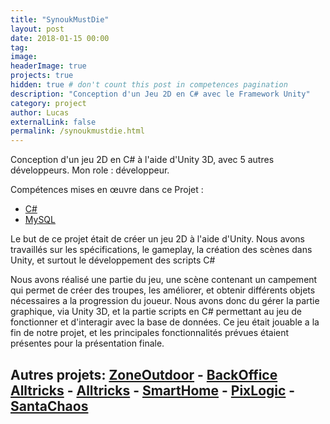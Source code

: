 ```yaml
---
title: "SynoukMustDie"
layout: post
date: 2018-01-15 00:00
tag:
image:
headerImage: true
projects: true
hidden: true # don't count this post in competences pagination
description: "Conception d'un Jeu 2D en C# avec le Framework Unity"
category: project
author: Lucas
externalLink: false
permalink: /synoukmustdie.html
---
```

 Conception d'un jeu 2D en C# à l'aide d'Unity 3D, avec 5 autres développeurs.
 Mon role : développeur.

Compétences mises en œuvre dans ce Projet :

- [C#]({{site.url}}/myportfolio/csharp)
- [MySQL]({{site.url}}/myportfolio/mysql)



<div class="side-by-side">
    <div class="toright">
        <p>Le but de ce projet était de créer un jeu 2D à l'aide d'Unity.
        Nous avons travaillés sur les spécifications, le gameplay, la création des scènes dans Unity,
        et surtout le développement des scripts C#</p>
    </div>
</div>
<div>
    Nous avons réalisé une partie du jeu, une scène contenant un campement qui permet
    de créer des troupes, les améliorer, et obtenir différents objets nécessaires a la
    progression du joueur.
    Nous avons donc du gérer la partie graphique, via Unity 3D, et la partie scripts
    en C# permettant au jeu de fonctionner et d'interagir avec la base de données.
    Ce jeu était jouable a la fin de notre projet, et les principales fonctionnalités prévues
    étaient présentes pour la présentation finale.
</div>

Autres projets: [ZoneOutdoor]({{site.url}}/myportfolio/zone-outdoor.html) -
[BackOffice Alltricks]({{site.url}}/myportfolio/alltricks-backoffice.html) -
[Alltricks]({{site.url}}/myportfolio/alltricks.html) -
[SmartHome]({{site.url}}/myportfolio/smarthome.html) -
[PixLogic]({{site.url}}/myportfolio/PixLogic.html) -
[SantaChaos]({{site.url}}/myportfolio/santachaos.html)
---
